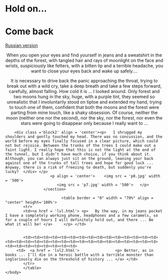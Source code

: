 <html>
	<head>
	<title>The story of one rebirth and death, as well as a demon and two moons.</title>
		<meta charset = 'utf-8'>
		<link rel="stylesheet" href="1.css"> 
	</head>
	<body background = 'p4.jpg'>
		 <h1> Hold on... </h1>  
		  <h1>Come back </h1> 
		 <section> 
                 <div class="link">
                  <a href="../Раксакориколфаллапаториус/index.html">Russian version</a>
                 </div> 
		 <div class ='block1' align = 'center'> <p> When you open your eyes and find yourself in jeans and a sweatshirt in the depths of the forest, with tangled hair and rays of moonlight on the face and wrists, suspiciously like fetters, with a bitten lip and a terrible headache, you want to close your eyes back and wake up safely....  </div></p>
                    <div class ='block1' align = 'center'> <p>   It is necessary to drive back the panic approaching the throat, trying to break out with a wild cry, take a deep breath and take a few steps forward, carefully, almost falling. How cold it is ... I looked around. Only forest and two moons hung in the sky, huge, with a purple tint, they seemed so unrealistic that I involuntarily stood on tiptoe and extended my hand, trying to touch one of them, confident that both the moons and the forest were parting from mine touch, like a shaky obsession. Of course, neither the moon (neither one nor the second), nor the sky, nor the forest, nor even the stars were going to disappear only because I really want to ... </div> </p>

		<div class ='block2' align = 'center'><p>   I shrugged my shoulders and gently touched my head. There was no concussion, and the world before my eyes finally focused in a clear picture, which could not but rejoice. Between the trunks of the trees I could make out a faint light. I really hope that this is not the light at the end of the tunnel, but I didn’t have much choice, if you think about it. Although, you can always just sit on the ground, leaning your back against one of the trunks of tall trees and hope for good luck ... Anyway, there is a risk of freezing to death, but suddenly you're lucky?  </div> </p>
                        <p align = 'center'>    <img src = 'p8.jpg' width = '500'>  
                           <img src = 'p7.jpg' width = '500'>   </p>    
					 </section>
                           	
                           	 <table border = "0" width = "70%" align = "center" height='100%'>
			<tr>
			<td><a href = 'lvl.html'> <p>   By the way, in my jeans pocket I have a completely working phone, headphones and a few caramels, so for a couple of hours I will definitely hold out, and there ... Be what it will be!	</a>	 </p> </td>
                

			<td><td><td><td><td><td><td><td><td><td><td><td><td><td><td><td><td><td><td><td><td><td><td><td><td><td><td><td><td><td><td><td><td><td><td><td><td><td><td><td>
		 <td>  <a href = 'lvl2.html'>                <p> Better, as in books ... I’ll die in a heroic battle with a terrible monster than ingloriously die on the threshold of history ... </a> </td>
			</tr>
			</table>
	</body>				   
</html>

